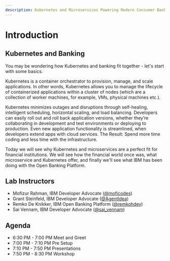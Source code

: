 ```yaml
---
description: Kubernetes and Microservices Powering Modern Consumer Banking
---
```


# Introduction

## Kubernetes and Banking

You may be wondering how Kubernetes and banking fit together - let's start with some basics.

Kubernetes is a container orchestrator to provision, manage, and scale applications. In other words, Kubernetes allows you to manage the lifecycle of containerized applications within a cluster of nodes \(which are a collection of worker machines, for example, VMs, physical machines etc.\).

Kubernetes minimizes outages and disruptions through self-healing, intelligent scheduling, horizontal scaling, and load balancing. Developers can easily roll out and roll back application versions, whether they’re collaborating in development and test environments or deploying to production. Even new application functionality is streamlined, when developers extend apps with cloud services. The Result: Spend more time coding and less time with the infrastructure.

Today we will see why Kubernetes and microservices are a perfect fit for financial institutions. We will see how the financial world once was, what microservice and Kubernetes offer, and finally we'll see what IBM has been doing with the Open Banking Platform.

## Lab Instructors

* Mofizur Rahman, IBM Developer Advocate \([@moficodes](https://twitter.com/moficodes)\)
* Grant Steinfeld, IBM Developer Advocate \([@AgentIdea](https://twitter.com/AgentIdea)\)
* Remko De Knikker, IBM Open Banking Platform \([@remkohdev](https://twitter.com/remkohdev)\)
* Sai Vennam, IBM Developer Advocate \([@sai\_vennam](https://twitter.com/sai_vennam)\)

## Agenda

* 6:30 PM - 7:00 PM Meet and Greet
* 7:00 PM - 7:10 PM Pre Setup
* 7:10 PM - 7:50 PM Presentations
* 7:50 PM - 8:30 PM Workshop

